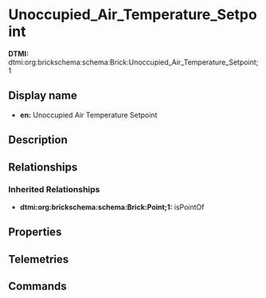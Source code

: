 # Unoccupied_Air_Temperature_Setpoint
**DTMI:** dtmi:org:brickschema:schema:Brick:Unoccupied_Air_Temperature_Setpoint;1
## Display name
- **en:** Unoccupied Air Temperature Setpoint
## Description
## Relationships
### Inherited Relationships
* **dtmi:org:brickschema:schema:Brick:Point;1:** isPointOf
## Properties
## Telemetries
## Commands
